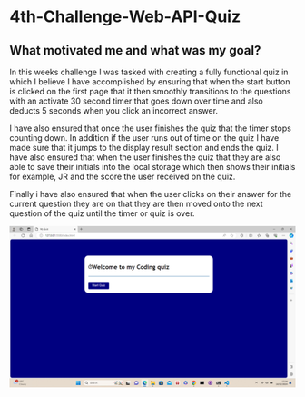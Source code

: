 # 4th-Challenge-Web-API-Quiz

## What motivated me and what was my goal?

In this weeks challenge I was tasked with creating a fully functional quiz in which I believe I have accomplished by ensuring that when the start button is clicked on the first page that it then smoothly transitions to the questions with an activate 30 second timer that goes down over time and also deducts 5 seconds when you click an incorrect answer.

I have also ensured that once the user finishes the quiz that the timer stops counting down. In addition if the user runs out of time on the quiz I have made sure that it jumps to the display result section and ends the quiz. I have also ensured that when the user finishes the quiz that they are also able to save their initials into the local storage which then shows their initials for example, JR and the score the user received on the quiz.

Finally i have also ensured that when the user clicks on their answer for the current question they are on that they are then moved onto the next question of the quiz until the timer or quiz is over.



![alt text](/assets/images/web-application-image.png)
